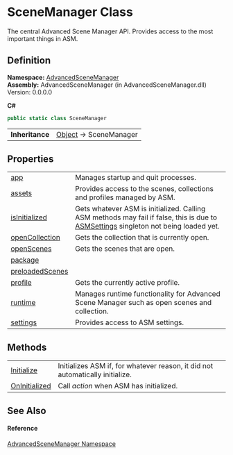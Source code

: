 # SceneManager Class


The central Advanced Scene Manager API. Provides access to the most important things in ASM.



## Definition
**Namespace:** <a href="N_AdvancedSceneManager">AdvancedSceneManager</a>  
**Assembly:** AdvancedSceneManager (in AdvancedSceneManager.dll) Version: 0.0.0.0

**C#**
``` C#
public static class SceneManager
```

<table><tr><td><strong>Inheritance</strong></td><td><a href="https://learn.microsoft.com/dotnet/api/system.object" target="_blank" rel="noopener noreferrer">Object</a>  →  SceneManager</td></tr>
</table>



## Properties
<table>
<tr>
<td><a href="P_AdvancedSceneManager_SceneManager_app">app</a></td>
<td>Manages startup and quit processes.</td></tr>
<tr>
<td><a href="P_AdvancedSceneManager_SceneManager_assets">assets</a></td>
<td>Provides access to the scenes, collections and profiles managed by ASM.</td></tr>
<tr>
<td><a href="P_AdvancedSceneManager_SceneManager_isInitialized">isInitialized</a></td>
<td>Gets whatever ASM is initialized. Calling ASM methods may fail if false, this is due to <a href="T_AdvancedSceneManager_Models_ASMSettings">ASMSettings</a> singleton not being loaded yet.</td></tr>
<tr>
<td><a href="P_AdvancedSceneManager_SceneManager_openCollection">openCollection</a></td>
<td>Gets the collection that is currently open.</td></tr>
<tr>
<td><a href="P_AdvancedSceneManager_SceneManager_openScenes">openScenes</a></td>
<td>Gets the scenes that are open.</td></tr>
<tr>
<td><a href="P_AdvancedSceneManager_SceneManager_package">package</a></td>
<td> </td></tr>
<tr>
<td><a href="P_AdvancedSceneManager_SceneManager_preloadedScenes">preloadedScenes</a></td>
<td> </td></tr>
<tr>
<td><a href="P_AdvancedSceneManager_SceneManager_profile">profile</a></td>
<td>Gets the currently active profile.</td></tr>
<tr>
<td><a href="P_AdvancedSceneManager_SceneManager_runtime">runtime</a></td>
<td>Manages runtime functionality for Advanced Scene Manager such as open scenes and collection.</td></tr>
<tr>
<td><a href="P_AdvancedSceneManager_SceneManager_settings">settings</a></td>
<td>Provides access to ASM settings.</td></tr>
</table>

## Methods
<table>
<tr>
<td><a href="M_AdvancedSceneManager_SceneManager_Initialize">Initialize</a></td>
<td>Initializes ASM if, for whatever reason, it did not automatically initialize.</td></tr>
<tr>
<td><a href="M_AdvancedSceneManager_SceneManager_OnInitialized">OnInitialized</a></td>
<td>Call <em>action</em> when ASM has initialized.</td></tr>
</table>

## See Also


#### Reference
<a href="N_AdvancedSceneManager">AdvancedSceneManager Namespace</a>  
